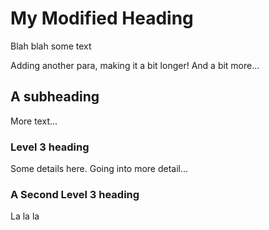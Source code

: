 # My Modified Heading

Blah blah some text

Adding another para, making it a bit longer! And a bit more...

## A subheading

More text...

### Level 3 heading

Some details here. Going into more detail...

### A Second Level 3 heading

La la la

